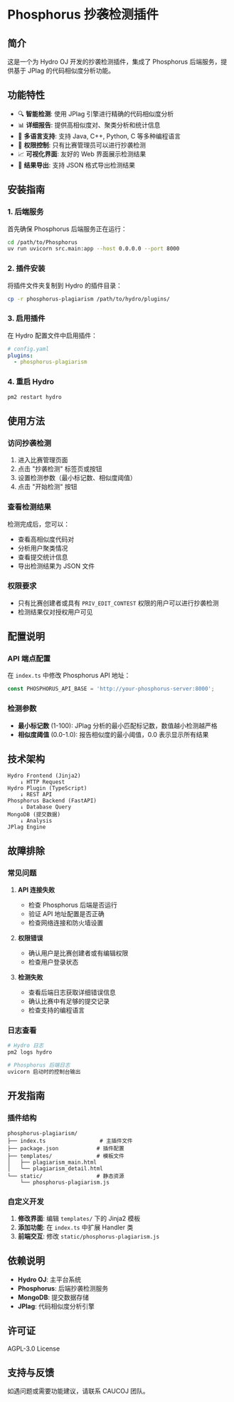 # Phosphorus 抄袭检测插件

## 简介

这是一个为 Hydro OJ 开发的抄袭检测插件，集成了 Phosphorus 后端服务，提供基于 JPlag 的代码相似度分析功能。

## 功能特性

- 🔍 **智能检测**: 使用 JPlag 引擎进行精确的代码相似度分析
- 📊 **详细报告**: 提供高相似度对、聚类分析和统计信息
- 🎯 **多语言支持**: 支持 Java, C++, Python, C 等多种编程语言
- 🔐 **权限控制**: 只有比赛管理员可以进行抄袭检测
- 📈 **可视化界面**: 友好的 Web 界面展示检测结果
- 💾 **结果导出**: 支持 JSON 格式导出检测结果

## 安装指南

### 1. 后端服务

首先确保 Phosphorus 后端服务正在运行：

```bash
cd /path/to/Phosphorus
uv run uvicorn src.main:app --host 0.0.0.0 --port 8000
```

### 2. 插件安装

将插件文件夹复制到 Hydro 的插件目录：

```bash
cp -r phosphorus-plagiarism /path/to/hydro/plugins/
```

### 3. 启用插件

在 Hydro 配置文件中启用插件：

```yaml
# config.yaml
plugins:
  - phosphorus-plagiarism
```

### 4. 重启 Hydro

```bash
pm2 restart hydro
```

## 使用方法

### 访问抄袭检测

1. 进入比赛管理页面
2. 点击 "抄袭检测" 标签页或按钮
3. 设置检测参数（最小标记数、相似度阈值）
4. 点击 "开始检测" 按钮

### 查看检测结果

检测完成后，您可以：

- 查看高相似度代码对
- 分析用户聚类情况
- 查看提交统计信息
- 导出检测结果为 JSON 文件

### 权限要求

- 只有比赛创建者或具有 `PRIV_EDIT_CONTEST` 权限的用户可以进行抄袭检测
- 检测结果仅对授权用户可见

## 配置说明

### API 端点配置

在 `index.ts` 中修改 Phosphorus API 地址：

```typescript
const PHOSPHORUS_API_BASE = 'http://your-phosphorus-server:8000';
```

### 检测参数

- **最小标记数** (1-100): JPlag 分析的最小匹配标记数，数值越小检测越严格
- **相似度阈值** (0.0-1.0): 报告相似度的最小阈值，0.0 表示显示所有结果

## 技术架构

```
Hydro Frontend (Jinja2) 
    ↓ HTTP Request
Hydro Plugin (TypeScript)
    ↓ REST API
Phosphorus Backend (FastAPI)
    ↓ Database Query
MongoDB (提交数据)
    ↓ Analysis
JPlag Engine
```

## 故障排除

### 常见问题

1. **API 连接失败**
   - 检查 Phosphorus 后端是否运行
   - 验证 API 地址配置是否正确
   - 检查网络连接和防火墙设置

2. **权限错误**
   - 确认用户是比赛创建者或有编辑权限
   - 检查用户登录状态

3. **检测失败**
   - 查看后端日志获取详细错误信息
   - 确认比赛中有足够的提交记录
   - 检查支持的编程语言

### 日志查看

```bash
# Hydro 日志
pm2 logs hydro

# Phosphorus 后端日志
uvicorn 启动时的控制台输出
```

## 开发指南

### 插件结构

```
phosphorus-plagiarism/
├── index.ts                 # 主插件文件
├── package.json            # 插件配置
├── templates/              # 模板文件
│   ├── plagiarism_main.html
│   └── plagiarism_detail.html
└── static/                 # 静态资源
    └── phosphorus-plagiarism.js
```

### 自定义开发

1. **修改界面**: 编辑 `templates/` 下的 Jinja2 模板
2. **添加功能**: 在 `index.ts` 中扩展 Handler 类
3. **前端交互**: 修改 `static/phosphorus-plagiarism.js`

## 依赖说明

- **Hydro OJ**: 主平台系统
- **Phosphorus**: 后端抄袭检测服务
- **MongoDB**: 提交数据存储
- **JPlag**: 代码相似度分析引擎

## 许可证

AGPL-3.0 License

## 支持与反馈

如遇问题或需要功能建议，请联系 CAUCOJ 团队。
